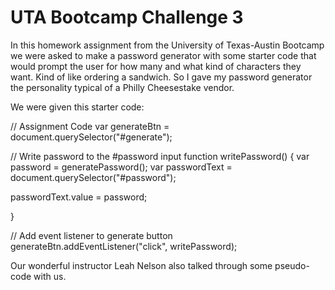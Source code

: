# UTA Bootcamp Challenge 3

In this homework assignment from the University of Texas-Austin Bootcamp we were asked to make a password generator with some starter code that would prompt the user for how many and what kind of characters they want. Kind of like ordering a sandwich. So I gave my password generator the personality typical of a Philly Cheesestake vendor.

We were given this starter code:

// Assignment Code
var generateBtn = document.querySelector("#generate");

// Write password to the #password input
function writePassword() {
  var password = generatePassword();
  var passwordText = document.querySelector("#password");

  passwordText.value = password;

}

// Add event listener to generate button
generateBtn.addEventListener("click", writePassword);

Our wonderful instructor Leah Nelson also talked through some pseudo-code with us.

#
